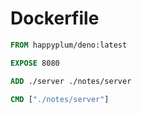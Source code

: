 # Dockerfile

```dockerfile
FROM happyplum/deno:latest

EXPOSE 8080

ADD ./server ./notes/server

CMD ["./notes/server"]
```
